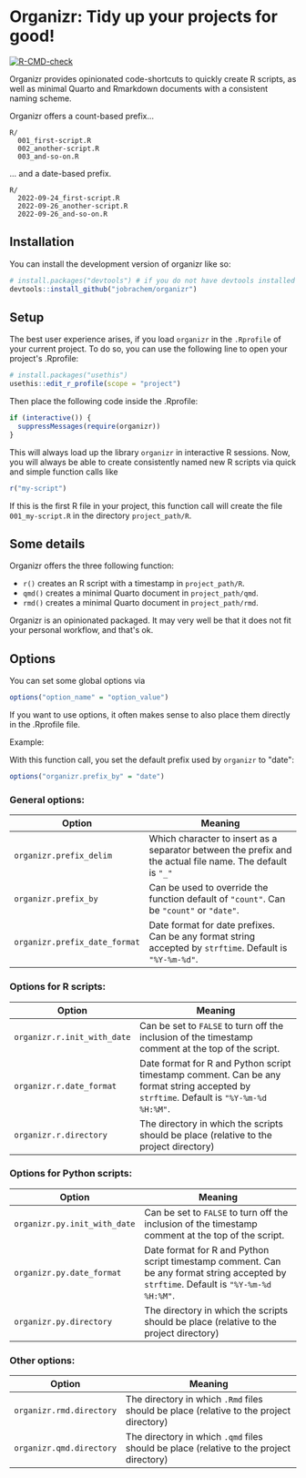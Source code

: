 
# Organizr: Tidy up your projects for good!

<!-- badges: start -->
[![R-CMD-check](https://github.com/jobrachem/organizr/actions/workflows/R-CMD-check.yaml/badge.svg)](https://github.com/jobrachem/organizr/actions/workflows/R-CMD-check.yaml)
<!-- badges: end -->

Organizr provides opinionated code-shortcuts to quickly create R scripts, as well as 
minimal Quarto and Rmarkdown documents with a consistent naming scheme.

Organizr offers a count-based prefix...

```
R/
  001_first-script.R
  002_another-script.R
  003_and-so-on.R
```

... and a date-based prefix.

```
R/
  2022-09-24_first-script.R
  2022-09-26_another-script.R
  2022-09-26_and-so-on.R
```

## Installation

You can install the development version of organizr like so:

``` r
# install.packages("devtools") # if you do not have devtools installed
devtools::install_github("jobrachem/organizr")
```

## Setup

The best user experience arises, if you load `organizr` in the `.Rprofile` of
your current project. To do so, you can use the following line to open your
project's .Rprofile:

```r
# install.packages("usethis")
usethis::edit_r_profile(scope = "project")
```

Then place the following code inside the .Rprofile:

``` r
if (interactive()) {
  suppressMessages(require(organizr))
}
```

This will always load up the library `organizr` in interactive R sessions. 
Now, you will always be able to create consistently named new R scripts via
quick and simple function calls like

```r
r("my-script")
```

If this is the first R file in your project, this function call will create
the file `001_my-script.R` in the directory `project_path/R`.

## Some details

Organizr offers the three following function:

- `r()` creates an R script with a timestamp in `project_path/R`.
- `qmd()` creates a minimal Quarto document in `project_path/qmd`.
- `rmd()` creates a minimal Quarto document in `project_path/rmd`.

Organizr is an opinionated packaged. It may very well be that it does not fit
your personal workflow, and that's ok. 

## Options

You can set some global options via 

```r
options("option_name" = "option_value")
```

If you want to use options, it often makes sense to also place them directly in
the .Rprofile file.

Example:

With this function call, you set the default prefix used by `organizr` to "date":

```r
options("organizr.prefix_by" = "date")
```

### General options:

| Option | Meaning |
| --- | --- |
| `organizr.prefix_delim` | Which character to insert as a separator between the prefix and the actual file name. The default is `"_"`|
| `organizr.prefix_by` | Can be used to override the function default of `"count"`. Can be `"count"` or `"date"`. |
| `organizr.prefix_date_format` | Date format for date prefixes. Can be any format string accepted by `strftime`. Default is `"%Y-%m-%d"`. |

### Options for R scripts:

| Option | Meaning |
| --- | --- |
| `organizr.r.init_with_date` | Can be set to `FALSE` to turn off the inclusion of the timestamp comment at the top of the script. | 
`organizr.r.date_format` | Date format for R and Python script timestamp comment. Can be any format string accepted by `strftime`. Default is `"%Y-%m-%d %H:%M"`. |
`organizr.r.directory` | The directory in which the scripts should be place (relative to the project directory) |

### Options for Python scripts:

| Option | Meaning |
| --- | --- |
| `organizr.py.init_with_date` | Can be set to `FALSE` to turn off the inclusion of the timestamp comment at the top of the script. | 
`organizr.py.date_format` | Date format for R and Python script timestamp comment. Can be any format string accepted by `strftime`. Default is `"%Y-%m-%d %H:%M"`. |
`organizr.py.directory` | The directory in which the scripts should be place (relative to the project directory) |

### Other options:

| Option | Meaning |
| --- | --- |
| `organizr.rmd.directory` | The directory in which `.Rmd` files should be place (relative to the project directory) |
| `organizr.qmd.directory` | The directory in which `.qmd` files should be place (relative to the project directory) |
